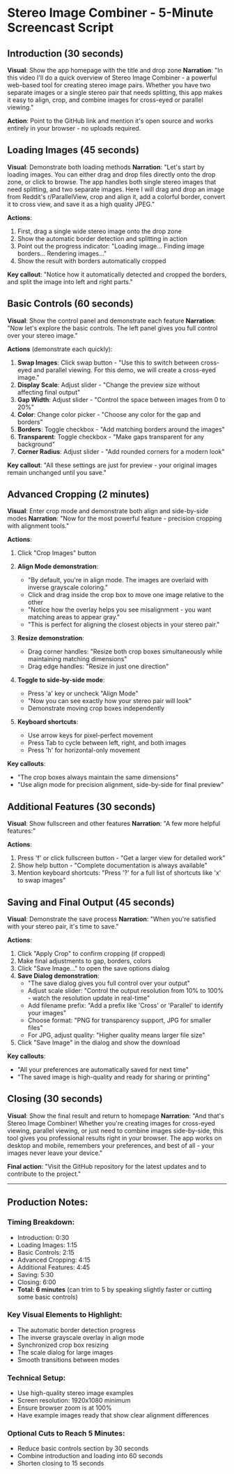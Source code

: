 # Stereo Image Combiner - 5-Minute Screencast Script

## Introduction (30 seconds)
**Visual**: Show the app homepage with the title and drop zone
**Narration**: 
"In this video I'll do a quick overview of Stereo Image Combiner - a powerful web-based tool for creating stereo image pairs. Whether you have two separate images or a single stereo pair that needs splitting, this app makes it easy to align, crop, and combine images for cross-eyed or parallel viewing."

**Action**: Point to the GitHub link and mention it's open source and works entirely in your browser - no uploads required.

## Loading Images (45 seconds)
**Visual**: Demonstrate both loading methods
**Narration**: 
"Let's start by loading images. You can either drag and drop files directly onto the drop zone, or click to browse. The app handles both single stereo images that need splitting, and two separate images. Here I will drag and drop an image from Reddit's r/ParallelView, crop and align it, add a colorful border, convert it to cross view, and save it as a high quality JPEG."

**Actions**:
1. First, drag a single wide stereo image onto the drop zone
2. Show the automatic border detection and splitting in action
3. Point out the progress indicator: "Loading image... Finding image borders... Rendering images..."
4. Show the result with borders automatically cropped

**Key callout**: "Notice how it automatically detected and cropped the borders, and split the image into left and right parts."

## Basic Controls (60 seconds)
**Visual**: Show the control panel and demonstrate each feature
**Narration**: 
"Now let's explore the basic controls. The left panel gives you full control over your stereo image."

**Actions** (demonstrate each quickly):
1. **Swap Images**: Click swap button - "Use this to switch between cross-eyed and parallel viewing. For this demo, we will create a cross-eyed image."
2. **Display Scale**: Adjust slider - "Change the preview size without affecting final output"
3. **Gap Width**: Adjust slider - "Control the space between images from 0 to 20%"
4. **Color**: Change color picker - "Choose any color for the gap and borders"
5. **Borders**: Toggle checkbox - "Add matching borders around the images"
6. **Transparent**: Toggle checkbox - "Make gaps transparent for any background"
7. **Corner Radius**: Adjust slider - "Add rounded corners for a modern look"

**Key callout**: "All these settings are just for preview - your original images remain unchanged until you save."

## Advanced Cropping (2 minutes)
**Visual**: Enter crop mode and demonstrate both align and side-by-side modes
**Narration**: 
"Now for the most powerful feature - precision cropping with alignment tools."

**Actions**:
1. Click "Crop Images" button
2. **Align Mode demonstration**:
   - "By default, you're in align mode. The images are overlaid with inverse grayscale coloring."
   - Click and drag inside the crop box to move one image relative to the other
   - "Notice how the overlay helps you see misalignment - you want matching areas to appear gray."
   - "This is perfect for aligning the closest objects in your stereo pair."

3. **Resize demonstration**:
   - Drag corner handles: "Resize both crop boxes simultaneously while maintaining matching dimensions"
   - Drag edge handles: "Resize in just one direction"

4. **Toggle to side-by-side mode**:
   - Press 'a' key or uncheck "Align Mode"
   - "Now you can see exactly how your stereo pair will look"
   - Demonstrate moving crop boxes independently

5. **Keyboard shortcuts**:
   - Use arrow keys for pixel-perfect movement
   - Press Tab to cycle between left, right, and both images
   - Press 'h' for horizontal-only movement

**Key callouts**: 
- "The crop boxes always maintain the same dimensions"
- "Use align mode for precision alignment, side-by-side for final preview"

## Additional Features (30 seconds)
**Visual**: Show fullscreen and other features
**Narration**: 
"A few more helpful features:"

**Actions**:
1. Press 'f' or click fullscreen button - "Get a larger view for detailed work"
2. Show help button - "Complete documentation is always available"
3. Mention keyboard shortcuts: "Press '?' for a full list of shortcuts like 'x' to swap images"

## Saving and Final Output (45 seconds)
**Visual**: Demonstrate the save process
**Narration**: 
"When you're satisfied with your stereo pair, it's time to save."

**Actions**:
1. Click "Apply Crop" to confirm cropping (if cropped)
2. Make final adjustments to gap, borders, colors
3. Click "Save Image..." to open the save options dialog
4. **Save Dialog demonstration**:
   - "The save dialog gives you full control over your output"
   - Adjust scale slider: "Control the output resolution from 10% to 100% - watch the resolution update in real-time"
   - Add filename prefix: "Add a prefix like 'Cross' or 'Parallel' to identify your images"
   - Choose format: "PNG for transparency support, JPG for smaller files"
   - For JPG, adjust quality: "Higher quality means larger file size"
5. Click "Save Image" in the dialog and show the download

**Key callouts**: 
- "All your preferences are automatically saved for next time"
- "The saved image is high-quality and ready for sharing or printing"

## Closing (30 seconds)
**Visual**: Show the final result and return to homepage
**Narration**: 
"And that's Stereo Image Combiner! Whether you're creating images for cross-eyed viewing, parallel viewing, or just need to combine images side-by-side, this tool gives you professional results right in your browser. The app works on desktop and mobile, remembers your preferences, and best of all - your images never leave your device."

**Final action**: "Visit the GitHub repository for the latest updates and to contribute to the project."

---

## Production Notes:

### Timing Breakdown:
- Introduction: 0:30
- Loading Images: 1:15
- Basic Controls: 2:15
- Advanced Cropping: 4:15
- Additional Features: 4:45
- Saving: 5:30
- Closing: 6:00
- **Total: 6 minutes** (can trim to 5 by speaking slightly faster or cutting some basic controls)

### Key Visual Elements to Highlight:
- The automatic border detection progress
- The inverse grayscale overlay in align mode
- Synchronized crop box resizing
- The scale dialog for large images
- Smooth transitions between modes

### Technical Setup:
- Use high-quality stereo image examples
- Screen resolution: 1920x1080 minimum
- Ensure browser zoom is at 100%
- Have example images ready that show clear alignment differences

### Optional Cuts to Reach 5 Minutes:
- Reduce basic controls section by 30 seconds
- Combine introduction and loading into 60 seconds
- Shorten closing to 15 seconds